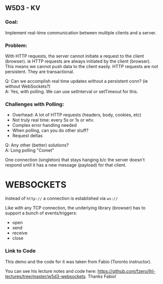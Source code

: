 ## W5D3 - KV

### Goal:
Implement real-time communication between multiple clients and a server.

### Problem:
With HTTP requests, the server cannot initiate a request to the client (browser). ie HTTP requests are always initiated by the client (browser). This means we cannot push data to the client easily. HTTP requests are not persistent. They are transactional.

Q: Can we accomplish real time updates without a persistent conn? (ie without WebSockets?)<br>
A: Yes, with polling. We can use setInterval or setTimeout for this.

### Challenges with Polling:
 - Overhead:  A lot of HTTP requests (headers, body, cookies, etc)
 - Not truly real time: every 5s or 1s or wtv.
 - Complex error handling needed
 - When polling, can you do other stuff?
 - Request deltas

Q: Any other (better) solutions?<br>
A: Long polling "Comet"

One connection (singleton) that stays hanging b/c the server doesn't respond until it has a new message (payload) for that client.

# WEBSOCKETS

Instead of `http://` a connection is established via `ws://`

Like with any TCP connection, the underlying library (browser) has to support a bunch of events/triggers:

- open
- send
- receive
- close

### Link to Code

This demo and the code for it was taken from Fabio (Toronto instructor).

You can see his lecture notes and code here: <https://github.com/fzero/lhl-lectures/tree/master/w5d3-websockets>. Thanks Fabio!

